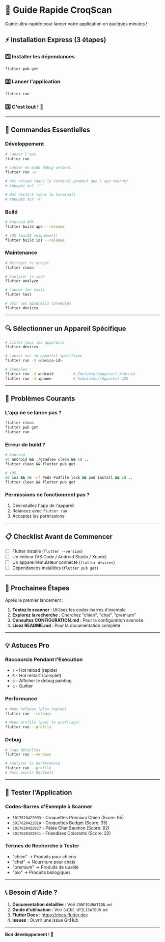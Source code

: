 # 🚀 Guide Rapide CroqScan

Guide ultra-rapide pour lancer votre application en quelques minutes !

## ⚡ Installation Express (3 étapes)

### 1️⃣ Installer les dépendances

```bash
flutter pub get
```

### 2️⃣ Lancer l'application

```bash
flutter run
```

### 3️⃣ C'est tout ! 🎉

---

## 📱 Commandes Essentielles

### Développement

```bash
# Lancer l'app
flutter run

# Lancer en mode debug verbeux
flutter run -v

# Hot reload (dans le terminal pendant que l'app tourne)
# Appuyez sur 'r'

# Hot restart (dans le terminal)
# Appuyez sur 'R'
```

### Build

```bash
# Android APK
flutter build apk --release

# iOS (macOS uniquement)
flutter build ios --release
```

### Maintenance

```bash
# Nettoyer le projet
flutter clean

# Analyser le code
flutter analyze

# Lancer les tests
flutter test

# Voir les appareils connectés
flutter devices
```

---

## 🔍 Sélectionner un Appareil Spécifique

```bash
# Lister tous les appareils
flutter devices

# Lancer sur un appareil spécifique
flutter run -d <device-id>

# Exemples :
flutter run -d android         # Émulateur/Appareil Android
flutter run -d iphone          # Simulateur/Appareil iOS
```

---

## 🐛 Problèmes Courants

### L'app ne se lance pas ?

```bash
flutter clean
flutter pub get
flutter run
```

### Erreur de build ?

```bash
# Android
cd android && ./gradlew clean && cd ..
flutter clean && flutter pub get

# iOS
cd ios && rm -rf Pods Podfile.lock && pod install && cd ..
flutter clean && flutter pub get
```

### Permissions ne fonctionnent pas ?

1. Désinstallez l'app de l'appareil
2. Relancez avec `flutter run`
3. Acceptez les permissions

---

## 📋 Checklist Avant de Commencer

- [ ] Flutter installé (`flutter --version`)
- [ ] Un éditeur (VS Code / Android Studio / Xcode)
- [ ] Un appareil/émulateur connecté (`flutter devices`)
- [ ] Dépendances installées (`flutter pub get`)

---

## 🎯 Prochaines Étapes

Après le premier lancement :

1. **Testez le scanner** : Utilisez les codes-barres d'exemple
2. **Explorez la recherche** : Cherchez "chien", "chat", "premium"
3. **Consultez CONFIGURATION.md** : Pour la configuration avancée
4. **Lisez README.md** : Pour la documentation complète

---

## 💡 Astuces Pro

### Raccourcis Pendant l'Exécution

- `r` - Hot reload (rapide)
- `R` - Hot restart (complet)
- `p` - Afficher le debug painting
- `q` - Quitter

### Performance

```bash
# Mode release (plus rapide)
flutter run --release

# Mode profile (pour le profilage)
flutter run --profile
```

### Debug

```bash
# Logs détaillés
flutter run --verbose

# Analyser la performance
flutter run --profile
# Puis ouvrir DevTools
```

---

## 🧪 Tester l'Application

### Codes-Barres d'Exemple à Scanner

- `3017620422003` - Croquettes Premium Chien (Score: 85)
- `3017620422010` - Croquettes Budget (Score: 35)
- `3017620422027` - Pâtée Chat Saumon (Score: 92)
- `3017620422041` - Friandises Colorants (Score: 22)

### Termes de Recherche à Tester

- "chien" → Produits pour chiens
- "chat" → Nourriture pour chats
- "premium" → Produits de qualité
- "bio" → Produits biologiques

---

## 📞 Besoin d'Aide ?

1. **Documentation détaillée** : Voir `CONFIGURATION.md`
2. **Guide d'utilisation** : Voir `GUIDE_UTILISATEUR.md`
3. **Flutter Docs** : https://docs.flutter.dev
4. **Issues** : Ouvrir une issue GitHub

---

**Bon développement ! 🚀**
